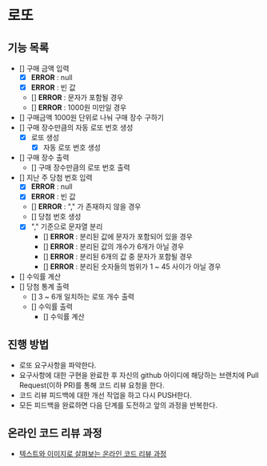 # 로또
## 기능 목록
- [] 구매 금액 입력
    - [X] __ERROR__ : null
    - [X] __ERROR__ : 빈 값
    - [] __ERROR__ : 문자가 포함될 경우
    - [] __ERROR__ : 1000원 미만일 경우
- [] 구매금액 1000원 단위로 나눠 구매 장수 구하기
- [] 구매 장수만큼의 자동 로또 번호 생성
    - [X] 로또 생성
        - [X] 자동 로또 번호 생성 
- [] 구매 장수 출력
    - [] 구매 장수만큼의 로또 번호 출력
- [] 지난 주 당첨 번호 입력
    - [X] __ERROR__ : null
    - [X] __ERROR__ : 빈 값
    - [] __ERROR__ : "," 가 존재하지 않을 경우
    - [] 당첨 번호 생성
    - [X] "," 기준으로 문자열 분리
        - [] __ERROR__ : 분리된 값에 문자가 포함되어 있을 경우
        - [] __ERROR__ : 분리된 값의 개수가 6개가 아닐 경우
        - [] __ERROR__ : 분리된 6개의 값 중 문자가 포함될 경우
        - [] __ERROR__ : 분리된 숫자들의 범위가 1 ~ 45 사이가 아닐 경우
- [] 수익률 계산
- [] 당첨 통계 출력
    - [] 3 ~ 6개 일치하는 로또 개수 출력
    - [] 수익률 출력
        - [] 수익률 계산

     

## 진행 방법
* 로또 요구사항을 파악한다.
* 요구사항에 대한 구현을 완료한 후 자신의 github 아이디에 해당하는 브랜치에 Pull Request(이하 PR)를 통해 코드 리뷰 요청을 한다.
* 코드 리뷰 피드백에 대한 개선 작업을 하고 다시 PUSH한다.
* 모든 피드백을 완료하면 다음 단계를 도전하고 앞의 과정을 반복한다.

## 온라인 코드 리뷰 과정
* [텍스트와 이미지로 살펴보는 온라인 코드 리뷰 과정](https://github.com/next-step/nextstep-docs/tree/master/codereview)